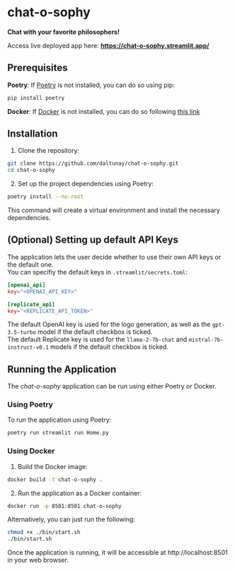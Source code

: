 # chat-o-sophy

**Chat with your favorite philosophers!**

Access live deployed app here: **https://chat-o-sophy.streamlit.app/**

## Prerequisites

**Poetry**: If [Poetry](https://python-poetry.org/) is not installed, you can do so using pip:


```bash
pip install poetry
```

**Docker**: If [Docker](https://www.docker.com/) is not installed, you can do so following [this link](https://docs.docker.com/get-docker/)

## Installation

1. Clone the repository:

```bash
git clone https://github.com/daltunay/chat-o-sophy.git
cd chat-o-sophy
```

2. Set up the project dependencies using Poetry:

```bash
poetry install --no-root
```

This command will create a virtual environment and install the necessary dependencies.

## (Optional) Setting up default API Keys

The application lets the user decide whether to use their own API keys or the default one.  
You can specifiy the default keys in `.streamlit/secrets.toml`: 

```toml
[openai_api]
key="<OPENAI_API_KEY>"

[replicate_api]
key="<REPLICATE_API_TOKEN>"
```

The default OpenAI key is used for the logo generation, as well as the `gpt-3.5-turbo` model if the default checkbox is ticked.  
The default Replicate key is used for the `llama-2-7b-chat` and `mistral-7b-instruct-v0.1` models if the default checkbox is ticked.

## Running the Application
The _chat-o-sophy_ application can be run using either Poetry or Docker.

### Using Poetry

To run the application using Poetry:

```bash
poetry run streamlit run Home.py
```

### Using Docker

1. Build the Docker image:

```bash
docker build -t chat-o-sophy .
```

2. Run the application as a Docker container:

```bash
docker run -p 8501:8501 chat-o-sophy
```

Alternatively, you can just run the following:

```bash
chmod +x ./bin/start.sh
./bin/start.sh
```

Once the application is running, it will be accessible at http://localhost:8501 in your web browser.
